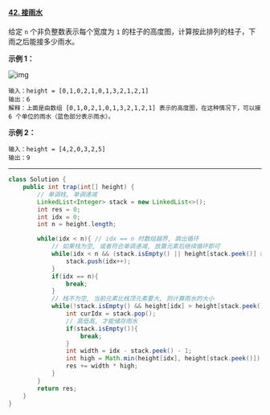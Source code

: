 #### [42. 接雨水](https://leetcode-cn.com/problems/trapping-rain-water/)

给定 `n` 个非负整数表示每个宽度为 `1` 的柱子的高度图，计算按此排列的柱子，下雨之后能接多少雨水。

 

**示例 1：**

![img](https://assets.leetcode-cn.com/aliyun-lc-upload/uploads/2018/10/22/rainwatertrap.png)

```
输入：height = [0,1,0,2,1,0,1,3,2,1,2,1]
输出：6
解释：上面是由数组 [0,1,0,2,1,0,1,3,2,1,2,1] 表示的高度图，在这种情况下，可以接 6 个单位的雨水（蓝色部分表示雨水）。 
```

**示例 2：**

```
输入：height = [4,2,0,3,2,5]
输出：9
```

------

```java
class Solution {
    public int trap(int[] height) {
        // 单调栈, 单调递减
        LinkedList<Integer> stack = new LinkedList<>();
        int res = 0;
        int idx = 0;
        int n = height.length;

        while(idx < n){ // idx == n 时数组越界, 跳出循环
            // 如果栈为空, 或者符合单调递减, 放置元素后继续循环即可
            while(idx < n && (stack.isEmpty() || height[stack.peek()] >= height[idx])){
                stack.push(idx++);
            }
            if(idx == n){
                break;
            }
            // 栈不为空, 当前元素比栈顶元素要大, 则计算雨水的大小
            while(!stack.isEmpty() && height[idx] > height[stack.peek()]){
                int curIdx = stack.pop();
                // 高低高, 才能储存雨水
                if(stack.isEmpty()){ 
                    break;
                }
                int width = idx - stack.peek() - 1;
                int high = Math.min(height[idx], height[stack.peek()]) - height[curIdx];
                res += width * high;
            }
        }
        return res;
    }
}
```

